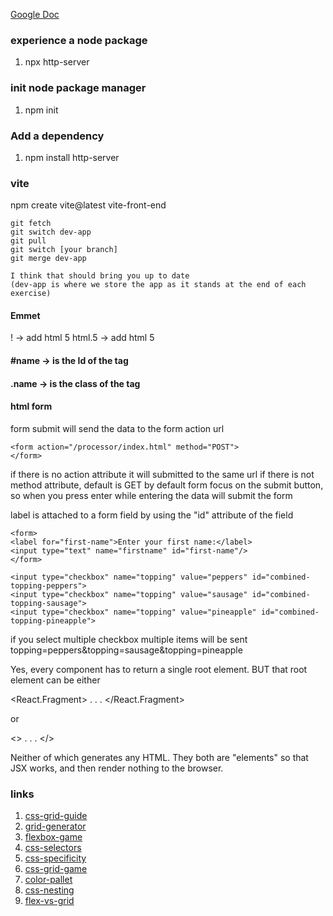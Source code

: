 [Google Doc](https://docs.google.com/document/d/1erk8yYrzm1-12CTnzG-JM3lbXhfWVyaMYLGzs3M-VPo/edit#heading=h.pu6618dbp3b0)

### experience a node package

1. npx http-server

### init node package manager

1. npm init

### Add a dependency

1. npm install http-server

### vite

npm create vite@latest vite-front-end

```
git fetch
git switch dev-app
git pull
git switch [your branch]
git merge dev-app

I think that should bring you up to date
(dev-app is where we store the app as it stands at the end of each exercise)
```

#### Emmet

! -> add html 5
html.5 -> add html 5

#### #name -> is the Id of the tag

#### .name -> is the class of the tag

#### html form

form submit will send the data to the form action url

```
<form action="/processor/index.html" method="POST">
</form>
```

if there is no action attribute it will submitted to the same url
if there is not method attribute, default is GET
by default form focus on the submit button, so when you press enter while entering the data will submit the form

label is attached to a form field by using the "id" attribute of the field

```
<form>
<label for="first-name">Enter your first name:</label>
<input type="text" name="firstname" id="first-name"/>
</form>
```

```
<input type="checkbox" name="topping" value="peppers" id="combined-topping-peppers">
<input type="checkbox" name="topping" value="sausage" id="combined-topping-sausage">
<input type="checkbox" name="topping" value="pineapple" id="combined-topping-pineapple">
```

if you select multiple checkbox multiple items will be sent
topping=peppers&topping=sausage&topping=pineapple


Yes, every component has to return a single root element. BUT that root element can be either 

<React.Fragment>
.
.
.
</React.Fragment>

or

<>
.
.
.
</>

Neither of which generates any HTML. They both are "elements" so that JSX works, and then render nothing to the browser.

### links

1. [css-grid-guide](https://css-tricks.com/snippets/css/complete-guide-grid/)
2. [grid-generator](https://cssgrid-generator.netlify.app/)
3. [flexbox-game](https://flexboxfroggy.com/)
4. [css-selectors](https://flukeout.github.io/)
5. [css-specificity](https://specifishity.com/)
6. [css-grid-game](https://cssgridgarden.com/)
7. [color-pallet](https://coolors.co/)
8. [css-nesting](https://developer.mozilla.org/en-US/docs/Web/CSS/CSS_nesting/Using_CSS_nesting)
9. [flex-vs-grid](https://blog.logrocket.com/css-flexbox-vs-css-grid/)
